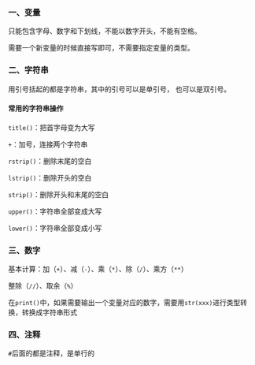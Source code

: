 ### 一、变量

只能包含字母、数字和下划线，不能以数字开头，不能有空格。

需要一个新变量的时候直接写即可，不需要指定变量的类型。



### 二、字符串

用引号括起的都是字符串，其中的引号可以是单引号， 也可以是双引号。

#### 常用的字符串操作

`title()`：把首字母变为大写

`+`：加号，连接两个字符串

`rstrip()`：删除末尾的空白

`lstrip()`：删除开头的空白

`strip()`：删除开头和末尾的空白

`upper()`：字符串全部变成大写

`lower()`：字符串全部变成小写



### 三、数字

基本计算：加（`+`）、减（`-`）、乘（`*`）、除（`/`）、乘方（`**`）

整除（`//`）、取余（`%`）



在`print()`中，如果需要输出一个变量对应的数字，需要用`str(xxx)`进行类型转换，转换成字符串形式



### 四、注释

`#`后面的都是注释，是单行的
